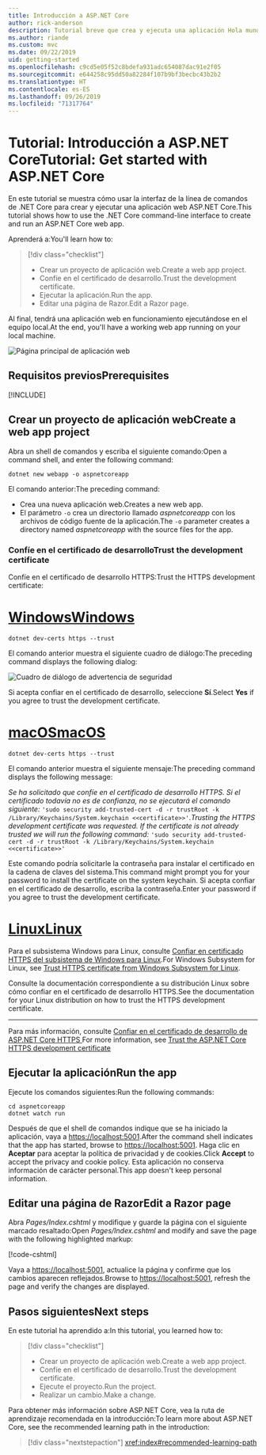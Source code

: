 ```yaml
---
title: Introducción a ASP.NET Core
author: rick-anderson
description: Tutorial breve que crea y ejecuta una aplicación Hola mundo básica mediante ASP.NET Core.
ms.author: riande
ms.custom: mvc
ms.date: 09/22/2019
uid: getting-started
ms.openlocfilehash: c9cd5e05f52c8bdefa931adc654087dac91e2f05
ms.sourcegitcommit: e644258c95dd50a82284f107b9bf3becbc43b2b2
ms.translationtype: HT
ms.contentlocale: es-ES
ms.lasthandoff: 09/26/2019
ms.locfileid: "71317764"
---
```

# <a name="tutorial-get-started-with-aspnet-core"></a><span data-ttu-id="b5b16-103">Tutorial: Introducción a ASP.NET Core</span><span class="sxs-lookup"><span data-stu-id="b5b16-103">Tutorial: Get started with ASP.NET Core</span></span>

<span data-ttu-id="b5b16-104">En este tutorial se muestra cómo usar la interfaz de la línea de comandos de .NET Core para crear y ejecutar una aplicación web ASP.NET Core.</span><span class="sxs-lookup"><span data-stu-id="b5b16-104">This tutorial shows how to use the .NET Core command-line interface to create and run an ASP.NET Core web app.</span></span>

<span data-ttu-id="b5b16-105">Aprenderá a:</span><span class="sxs-lookup"><span data-stu-id="b5b16-105">You'll learn how to:</span></span>

> [!div class="checklist"]
> * <span data-ttu-id="b5b16-106">Crear un proyecto de aplicación web.</span><span class="sxs-lookup"><span data-stu-id="b5b16-106">Create a web app project.</span></span>
> * <span data-ttu-id="b5b16-107">Confíe en el certificado de desarrollo.</span><span class="sxs-lookup"><span data-stu-id="b5b16-107">Trust the development certificate.</span></span>
> * <span data-ttu-id="b5b16-108">Ejecutar la aplicación.</span><span class="sxs-lookup"><span data-stu-id="b5b16-108">Run the app.</span></span>
> * <span data-ttu-id="b5b16-109">Editar una página de Razor.</span><span class="sxs-lookup"><span data-stu-id="b5b16-109">Edit a Razor page.</span></span>

<span data-ttu-id="b5b16-110">Al final, tendrá una aplicación web en funcionamiento ejecutándose en el equipo local.</span><span class="sxs-lookup"><span data-stu-id="b5b16-110">At the end, you'll have a working web app running on your local machine.</span></span>

![Página principal de aplicación web](_static/home-page.png)

## <a name="prerequisites"></a><span data-ttu-id="b5b16-112">Requisitos previos</span><span class="sxs-lookup"><span data-stu-id="b5b16-112">Prerequisites</span></span>

[!INCLUDE[](~/includes/3.0-SDK.md)]

## <a name="create-a-web-app-project"></a><span data-ttu-id="b5b16-113">Crear un proyecto de aplicación web</span><span class="sxs-lookup"><span data-stu-id="b5b16-113">Create a web app project</span></span>

<span data-ttu-id="b5b16-114">Abra un shell de comandos y escriba el siguiente comando:</span><span class="sxs-lookup"><span data-stu-id="b5b16-114">Open a command shell, and enter the following command:</span></span>

```dotnetcli
dotnet new webapp -o aspnetcoreapp
```

<span data-ttu-id="b5b16-115">El comando anterior:</span><span class="sxs-lookup"><span data-stu-id="b5b16-115">The preceding command:</span></span>

* <span data-ttu-id="b5b16-116">Crea una nueva aplicación web.</span><span class="sxs-lookup"><span data-stu-id="b5b16-116">Creates a new web app.</span></span>  
* <span data-ttu-id="b5b16-117">El parámetro `-o` crea un directorio llamado *aspnetcoreapp* con los archivos de código fuente de la aplicación.</span><span class="sxs-lookup"><span data-stu-id="b5b16-117">The `-o` parameter creates a directory named *aspnetcoreapp* with the source files for the app.</span></span>

### <a name="trust-the-development-certificate"></a><span data-ttu-id="b5b16-118">Confíe en el certificado de desarrollo</span><span class="sxs-lookup"><span data-stu-id="b5b16-118">Trust the development certificate</span></span>

<span data-ttu-id="b5b16-119">Confíe en el certificado de desarrollo HTTPS:</span><span class="sxs-lookup"><span data-stu-id="b5b16-119">Trust the HTTPS development certificate:</span></span>

# <a name="windowstabwindows"></a>[<span data-ttu-id="b5b16-120">Windows</span><span class="sxs-lookup"><span data-stu-id="b5b16-120">Windows</span></span>](#tab/windows)

```dotnetcli
dotnet dev-certs https --trust
```

<span data-ttu-id="b5b16-121">El comando anterior muestra el siguiente cuadro de diálogo:</span><span class="sxs-lookup"><span data-stu-id="b5b16-121">The preceding command displays the following dialog:</span></span>

![Cuadro de diálogo de advertencia de seguridad](~/getting-started/_static/cert.png)

<span data-ttu-id="b5b16-123">Si acepta confiar en el certificado de desarrollo, seleccione **Sí**.</span><span class="sxs-lookup"><span data-stu-id="b5b16-123">Select **Yes** if you agree to trust the development certificate.</span></span>

# <a name="macostabmacos"></a>[<span data-ttu-id="b5b16-124">macOS</span><span class="sxs-lookup"><span data-stu-id="b5b16-124">macOS</span></span>](#tab/macos)

```dotnetcli
dotnet dev-certs https --trust
```

<span data-ttu-id="b5b16-125">El comando anterior muestra el siguiente mensaje:</span><span class="sxs-lookup"><span data-stu-id="b5b16-125">The preceding command displays the following message:</span></span>

<span data-ttu-id="b5b16-126">*Se ha solicitado que confíe en el certificado de desarrollo HTTPS. Si el certificado todavía no es de confianza, no se ejecutará el comando siguiente:* `'sudo security add-trusted-cert -d -r trustRoot -k /Library/Keychains/System.keychain <<certificate>>'`.</span><span class="sxs-lookup"><span data-stu-id="b5b16-126">*Trusting the HTTPS development certificate was requested. If the certificate is not already trusted we will run the following command:* `'sudo security add-trusted-cert -d -r trustRoot -k /Library/Keychains/System.keychain <<certificate>>'`</span></span>

<span data-ttu-id="b5b16-127">Este comando podría solicitarle la contraseña para instalar el certificado en la cadena de claves del sistema.</span><span class="sxs-lookup"><span data-stu-id="b5b16-127">This command might prompt you for your password to install the certificate on the system keychain.</span></span> <span data-ttu-id="b5b16-128">Si acepta confiar en el certificado de desarrollo, escriba la contraseña.</span><span class="sxs-lookup"><span data-stu-id="b5b16-128">Enter your password if you agree to trust the development certificate.</span></span>

# <a name="linuxtablinux"></a>[<span data-ttu-id="b5b16-129">Linux</span><span class="sxs-lookup"><span data-stu-id="b5b16-129">Linux</span></span>](#tab/linux)

<span data-ttu-id="b5b16-130">Para el subsistema Windows para Linux, consulte [Confiar en certificado HTTPS del subsistema de Windows para Linux](xref:security/enforcing-ssl#wsl).</span><span class="sxs-lookup"><span data-stu-id="b5b16-130">For Windows Subsystem for Linux, see [Trust HTTPS certificate from Windows Subsystem for Linux](xref:security/enforcing-ssl#wsl).</span></span>

<span data-ttu-id="b5b16-131">Consulte la documentación correspondiente a su distribución Linux sobre cómo confiar en el certificado de desarrollo HTTPS.</span><span class="sxs-lookup"><span data-stu-id="b5b16-131">See the documentation for your Linux distribution on how to trust the HTTPS development certificate.</span></span>

---

<span data-ttu-id="b5b16-132">Para más información, consulte [Confiar en el certificado de desarrollo de ASP.NET Core HTTPS ](xref:security/enforcing-ssl#trust-the-aspnet-core-https-development-certificate-on-windows-and-macos)</span><span class="sxs-lookup"><span data-stu-id="b5b16-132">For more information, see [Trust the ASP.NET Core HTTPS development certificate](xref:security/enforcing-ssl#trust-the-aspnet-core-https-development-certificate-on-windows-and-macos)</span></span>

## <a name="run-the-app"></a><span data-ttu-id="b5b16-133">Ejecutar la aplicación</span><span class="sxs-lookup"><span data-stu-id="b5b16-133">Run the app</span></span>

<span data-ttu-id="b5b16-134">Ejecute los comandos siguientes:</span><span class="sxs-lookup"><span data-stu-id="b5b16-134">Run the following commands:</span></span>

```dotnetcli
cd aspnetcoreapp
dotnet watch run
```

<span data-ttu-id="b5b16-135">Después de que el shell de comandos indique que se ha iniciado la aplicación, vaya a [https://localhost:5001](https://localhost:5001).</span><span class="sxs-lookup"><span data-stu-id="b5b16-135">After the command shell indicates that the app has started, browse to [https://localhost:5001](https://localhost:5001).</span></span> <span data-ttu-id="b5b16-136">Haga clic en **Aceptar** para aceptar la política de privacidad y de cookies.</span><span class="sxs-lookup"><span data-stu-id="b5b16-136">Click **Accept** to accept the privacy and cookie policy.</span></span> <span data-ttu-id="b5b16-137">Esta aplicación no conserva información de carácter personal.</span><span class="sxs-lookup"><span data-stu-id="b5b16-137">This app doesn't keep personal information.</span></span>

## <a name="edit-a-razor-page"></a><span data-ttu-id="b5b16-138">Editar una página de Razor</span><span class="sxs-lookup"><span data-stu-id="b5b16-138">Edit a Razor page</span></span>

<span data-ttu-id="b5b16-139">Abra *Pages/Index.cshtml* y modifique y guarde la página con el siguiente marcado resaltado:</span><span class="sxs-lookup"><span data-stu-id="b5b16-139">Open *Pages/Index.cshtml* and modify and save the page with the following highlighted markup:</span></span>

[!code-cshtml[](sample/index.cshtml?highlight=9)]

<span data-ttu-id="b5b16-140">Vaya a [https://localhost:5001](https://localhost:5001), actualice la página y confirme que los cambios aparecen reflejados.</span><span class="sxs-lookup"><span data-stu-id="b5b16-140">Browse to [https://localhost:5001](https://localhost:5001), refresh the page and verify the changes are displayed.</span></span>

## <a name="next-steps"></a><span data-ttu-id="b5b16-141">Pasos siguientes</span><span class="sxs-lookup"><span data-stu-id="b5b16-141">Next steps</span></span>

<span data-ttu-id="b5b16-142">En este tutorial ha aprendido a:</span><span class="sxs-lookup"><span data-stu-id="b5b16-142">In this tutorial, you learned how to:</span></span>

> [!div class="checklist"]
> * <span data-ttu-id="b5b16-143">Crear un proyecto de aplicación web.</span><span class="sxs-lookup"><span data-stu-id="b5b16-143">Create a web app project.</span></span>
> * <span data-ttu-id="b5b16-144">Confíe en el certificado de desarrollo.</span><span class="sxs-lookup"><span data-stu-id="b5b16-144">Trust the development certificate.</span></span>
> * <span data-ttu-id="b5b16-145">Ejecute el proyecto.</span><span class="sxs-lookup"><span data-stu-id="b5b16-145">Run the project.</span></span>
> * <span data-ttu-id="b5b16-146">Realizar un cambio.</span><span class="sxs-lookup"><span data-stu-id="b5b16-146">Make a change.</span></span>

<span data-ttu-id="b5b16-147">Para obtener más información sobre ASP.NET Core, vea la ruta de aprendizaje recomendada en la introducción:</span><span class="sxs-lookup"><span data-stu-id="b5b16-147">To learn more about ASP.NET Core, see the recommended learning path in the introduction:</span></span>

> [!div class="nextstepaction"]
> <xref:index#recommended-learning-path>
